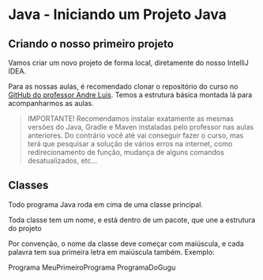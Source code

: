 # Java - Iniciando um Projeto Java

## Criando o nosso primeiro projeto

Vamos criar um novo projeto de forma local, diretamente do nosso IntelliJ IDEA.

Para as nossas aulas, é recomendado clonar o repositório do curso no [GitHub do professor Andre Luis](https://github.com/andrelugomes/digital-innovation-one). Temos a estrutura básica montada lá para acompanharmos as aulas.

>IMPORTANTE! Recomendamos instalar exatamente as mesmas versões do Java, Gradle e Maven instaladas pelo professor nas aulas anteriores. Do contrário você até vai conseguir fazer o curso, mas terá que pesquisar a solução de vários erros na internet, como redirecionamento de função, mudança de alguns comandos desatualizados, etc...

## Classes

Todo programa Java roda em cima de uma classe principal.

Toda classe tem um nome, e está dentro de um pacote, que une a estrutura do projeto

Por convenção, o nome da classe deve começar com maiúscula, e cada palavra tem sua primeira letra em maiúscula também. Exemplo:

Programa
MeuPrimeiroPrograma
ProgramaDoGugu
